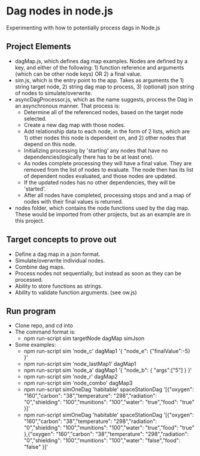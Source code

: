 # Dag nodes in node.js
Experimenting with how to potentially process dags in Node.js

## Project Elements
- dagMap.js, which defines dag map examples. Nodes are defined by a key, and either of the following: 1) function reference and arguments (which can be other node keys) OR 2) a final value.
- sim.js, which is the entry point to the app. Takes as arguments the 1) string target node, 2) string dag map to process, 3) (optional) json string of nodes to simulate/overwrite.
- asyncDagProcessor.js, which as the name suggests, process the Dag in an asynchronous manner. That process is:
  - Determine all of the referenced nodes, based on the target node selected.
  - Create a new dag map with those nodes.
  - Add relationship data to each node, in the form of 2 lists, which are 1) other nodes this node is dependent on, and 2) other nodes that depend on this node.
  - Initializing processing by 'starting' any nodes that have no dependencies(logically there has to be at least one).
  - As nodes complete processing they will have a final value. They are removed from the list of nodes to evaluate. The node then has its list of dependent nodes evaluated, and those nodes are updated.
  - If the updated nodes has no other dependencies, they will be 'started'.
  - After all nodes have completed, processing stops and and a map of nodes with their final values is returned.
- nodes folder, which contains the node functions used by the dag map. These would be imported from other projects, but as an example are in this project.

## Target concepts to prove out
- Define a dag map in a json format.
- Simulate/overwrite individual nodes.
- Combine dag maps.
- Process nodes not sequentially, but instead as soon as they can be processed.
- Ability to store functions as strings.
- Ability to validate function arguments. (see ow.js)

## Run program
- Clone repo, and cd into
- The command format is:
  - npm run-script sim targetNode dagMap simJson
- Some examples:
  - npm run-script sim 'node_c' dagMap1 '{ "node_e": {"finalValue":-5} }'
  - npm run-script sim 'node_lastMap1' dagMap1
  - npm run-script sim 'node_a' dagMap1 '{ "node_b": { "args":["5"] } }'
  - npm run-script sim 'node_r' dagMap2
  - npm run-script sim 'node_combo' dagMap3
  - npm run-script simOneDag 'habitable' spaceStationDag '[{"oxygen": "160","carbon": "38","temperature": "298","radiation": "0","shielding": "100","munitions": "100","water": "true","food": "true" }]'
  - npm run-script simOneDag 'habitable' spaceStationDag '[{"oxygen": "160","carbon": "38","temperature": "298","radiation": "0","shielding": "100","munitions": "100","water": "true","food": "true" },{"oxygen": "160","carbon": "38","temperature": "298","radiation": "0","shielding": "100","munitions": "100","water": "false","food": "false" }]'
